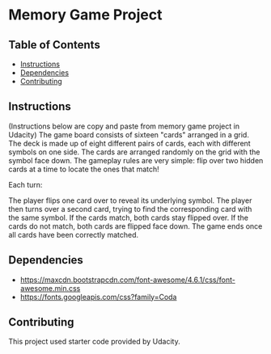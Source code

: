 # Memory Game Project

## Table of Contents

* [Instructions](#instructions)
* [Dependencies](#dependencies)
* [Contributing](#contributing)

## Instructions

(Instructions below are copy and paste from memory game project in Udacity)
The game board consists of sixteen "cards" arranged in a grid. The deck is made up of eight different pairs of cards, each with different symbols on one side. The cards are arranged randomly on the grid with the symbol face down. The gameplay rules are very simple: flip over two hidden cards at a time to locate the ones that match!

Each turn:

The player flips one card over to reveal its underlying symbol.
The player then turns over a second card, trying to find the corresponding card with the same symbol.
If the cards match, both cards stay flipped over.
If the cards do not match, both cards are flipped face down.
The game ends once all cards have been correctly matched.

## Dependencies

- https://maxcdn.bootstrapcdn.com/font-awesome/4.6.1/css/font-awesome.min.css
- https://fonts.googleapis.com/css?family=Coda

## Contributing

This project used starter code provided by Udacity.

